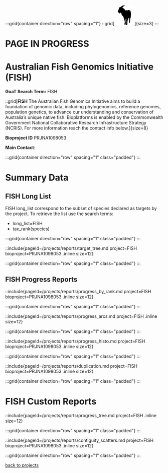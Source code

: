 :::grid{container direction="row" spacing="1"}
::grid[![GoaT](/static/images/capra3.png)]{size=3}
:::
# PAGE IN PROGRESS

# Australian Fish Genomics Initiative (FISH)

**GoaT Search Term:** FISH

::grid[**FISH** The Australian Fish Genomics Initiative aims to build a foundation of genomic data, including phylogenomics, reference genomes, population genetics, to advance our understanding and conservation of Australia’s unique native fish. Bioplatforms is enabled by the Commonwealth Government National Collaborative Research Infrastructure Strategy (NCRIS). For more information reach the contact info below.]{size=8}

**Bioproject ID** PRJNA1098053

**Main Contact**:

:::grid{container direction="row" spacing="1" class="padded"}
:::

# Summary Data

## FISH Long List

FISH long_list correspond to the subset of species declared as targets by the project. To retrieve the list use the search terms:

- long_list=FISH
- tax_rank(species)

:::grid{container direction="row" spacing="1" class="padded"}
:::

::include{pageId=/projects/reports/target_tree.md project=FISH bioproject=PRJNA1098053 .inline size=12}

:::grid{container direction="row" spacing="1" class="padded"}
:::

## FISH Progress Reports

::include{pageId=/projects/reports/progress_by_rank.md project=FISH bioproject=PRJNA1098053 .inline size=12}

:::grid{container direction="row" spacing="1" class="padded"}
:::

::include{pageId=/projects/reports/progress_arcs.md project=FISH .inline size=12}

:::grid{container direction="row" spacing="1" class="padded"}
:::

::include{pageId=/projects/reports/progress_histo.md project=FISH bioproject=PRJNA1098053 .inline size=12}

:::grid{container direction="row" spacing="1" class="padded"}
:::

::include{pageId=/projects/reports/duplication.md project=FISH bioproject=PRJNA1098053 .inline size=12}

:::grid{container direction="row" spacing="1" class="padded"}
:::

# FISH Custom Reports

::include{pageId=/projects/reports/progress_tree.md project=FISH .inline size=12}

:::grid{container direction="row" spacing="1" class="padded"}
:::

::include{pageId=/projects/reports/contiguity_scatters.md project=FISH bioproject=PRJNA1098053 .inline size=12}

:::grid{container direction="row" spacing="1" class="padded"}
:::

[back to projects](/projects)
